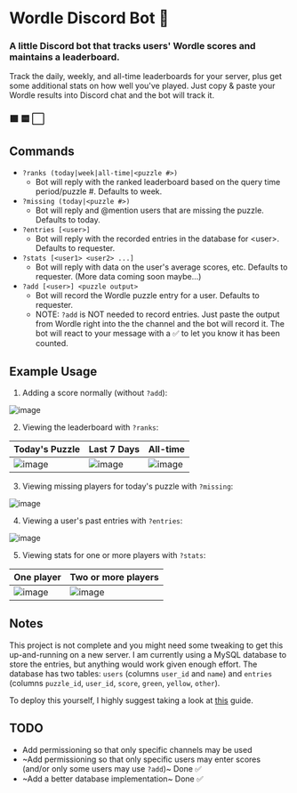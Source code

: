 # Wordle Discord Bot 🤖

### A little Discord bot that tracks users' Wordle scores and maintains a leaderboard.

Track the daily, weekly, and all-time leaderboards for your server, plus get some additional stats on how well you've played. Just copy & paste your Wordle results into Discord chat and the bot will track it.

### 🟩 🟨 ⬜

## Commands
- `?ranks (today|week|all-time|<puzzle #>)`
  - Bot will reply with the ranked leaderboard based on the query time period/puzzle #. Defaults to week.
- `?missing (today|<puzzle #>)`
  - Bot will reply and @mention users that are missing the puzzle. Defaults to today.
- `?entries [<user>]`
  - Bot will reply with the recorded entries in the database for \<user\>. Defaults to requester.
- `?stats [<user1> <user2> ...]`
  - Bot will reply with data on the user's average scores, etc. Defaults to requester. (More data coming soon maybe...)
- `?add [<user>] <puzzle output>`
  - Bot will record the Wordle puzzle entry for a user. Defaults to requester.
  - NOTE: `?add` is NOT needed to record entries. Just paste the output from Wordle right into the the channel and the bot will record it. The bot will react to your message with a ✅ to let you know it has been counted.

## Example Usage

1. Adding a score normally (without `?add`):

![image](https://user-images.githubusercontent.com/25470007/213812178-79617256-3a1f-4968-b311-1f111181ac32.png)

2. Viewing the leaderboard with `?ranks`:

| Today's Puzzle | Last 7 Days | All-time |
| ---- | ---- | ---- |
| ![image](https://user-images.githubusercontent.com/25470007/213815598-ea7a74b5-bdb9-43e8-857f-4c8987cced71.png) | ![image](https://user-images.githubusercontent.com/25470007/213814958-9477c2b7-6fbf-4c0f-b931-a546fccb9333.png) | ![image](https://user-images.githubusercontent.com/25470007/213812667-71a8765f-9673-4cd3-8228-d73e8ddd1673.png)

3. Viewing missing players for today's puzzle with `?missing`:

![image](https://user-images.githubusercontent.com/25470007/213816585-5e6a8217-e4ab-4d79-aa5f-156967c843b5.png)

4. Viewing a user's past entries with `?entries`:

![image](https://user-images.githubusercontent.com/25470007/150624781-5ff68297-c62f-4d69-a228-50680d37fc96.png)

5. Viewing stats for one or more players with `?stats`:

| One player | Two or more players |
| ---- | ---- |
| ![image](https://user-images.githubusercontent.com/25470007/213816840-58b1dd57-5862-4a1b-a5d6-58eecfe1ba0f.png) | ![image](https://user-images.githubusercontent.com/25470007/213817547-7a066053-56f9-4149-9740-5abc3ffcf68f.png) |

## Notes

This project is not complete and you might need some tweaking to get this up-and-running on a new server. I am currently using a MySQL database to store the entries, but anything would work given enough effort. The database has two tables: `users` (columns `user_id` and `name`) and `entries` (columns `puzzle_id`, `user_id`, `score`, `green`, `yellow`, `other`).

To deploy this yourself, I highly suggest taking a look at [this](https://realpython.com/how-to-make-a-discord-bot-python/) guide.

## TODO

- Add permissioning so that only specific channels may be used
- ~Add permissioning so that only specific users may enter scores (and/or only some users may use `?add`)~ Done ✅
- ~Add a better database implementation~ Done ✅
